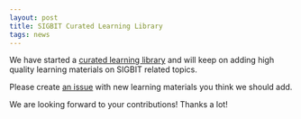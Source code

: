 ```yaml
---
layout: post
title: SIGBIT Curated Learning Library
tags: news
---
```


We have started a [curated learning library](https://sigbit.org/learn/) and will keep on adding high quality learning materials on SIGBIT related topics. 

Please create [an issue](https://github.com/ais-sigbit/learn/issues) with new learning materials you think we should add.

We are looking forward to your contributions! Thanks a lot!